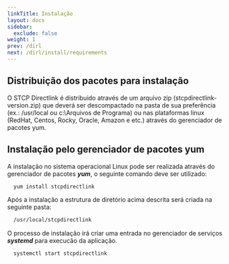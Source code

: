 ```yaml
---
linkTitle: Instalação
layout: docs
sidebar:
  exclude: false
weight: 1
prev: /dirl
next: /dirl/install/requirements
---
```

## Distribuição dos pacotes para instalação

O STCP Directlink é distribuido através de um arquivo zip (stcpdirectlink-version.zip) que deverá ser descompactado na pasta de sua preferência (ex.: /usr/local ou c:\Arquivos de Programa) ou nas plataformas linux (RedHat, Centos, Rocky, Oracle, Amazon e etc.) através do gerenciador de pacotes yum.

## Instalação pelo gerenciador de pacotes yum
A instalação no sistema operacional Linux pode ser realizada através do gerenciador de pacotes ***yum***, o seguinte comando deve ser utilizado:

``` bash
  yum install stcpdirectlink
```

Após a instalação a estrutura de diretório acima descrita será criada na seguinte pasta:
``` bash
  /usr/local/stcpdirectlink
```

O processo de instalação irá criar uma entrada no gerenciador de serviços ***systemd*** para execucão da aplicação.
``` bash
  systemctl start stcpdirectlink
```